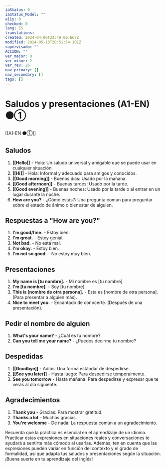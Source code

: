 ```yaml
---
iaStatus: 0
iaStatus_Model: ""
a11y: 0
checked: 0
lang: ES
translations: 
created: 2024-04-06T23:49:00.667Z
modified: 2024-05-13T20:51:54.101Z
supervisado: ""
ACCION: ""
ver_major: 0
ver_minor: 2
ver_rev: 26
nav_primary: []
nav_secondary: []
tags: []
---
```

# Saludos y presentaciones (A1-EN) ⚫①

[[A1-EN ⚫①]]

## Saludos

1. **[[Hello]]** - Hola: Un saludo universal y amigable que se puede usar en cualquier situación.
2. **[[Hi]]** - Hola: Informal y adecuado para amigos y conocidos.
3. **[[Good morning]]** - Buenos días: Usado por la mañana.
4. **[[Good afternoon]]** - Buenas tardes: Usado por la tarde.
5. **[[Good evening]]** - Buenas noches: Usado por la tarde o al entrar en un lugar durante la noche.
6. **How are you?** - ¿Cómo estás?: Una pregunta común para preguntar sobre el estado de ánimo o bienestar de alguien.

## Respuestas a "How are you?"

1. **I'm good/fine.** - Estoy bien.
2. **I'm great.** - Estoy genial.
3. **Not bad.** - No está mal.
4. **I'm okay.** - Estoy bien.
5. **I'm not so good.** - No estoy muy bien.

## Presentaciones

1. **My name is [tu nombre].** - Mi nombre es [tu nombre].
2. **I'm [tu nombre].** - Soy [tu nombre].
3. **This is [nombre de otra persona].** - Esta es [nombre de otra persona]. (Para presentar a alguien más).
4. **Nice to meet you.** - Encantado de conocerte. (Después de una presentación).

## Pedir el nombre de alguien

1. **What's your name?** - ¿Cuál es tu nombre?
2. **Can you tell me your name?** - ¿Puedes decirme tu nombre?

## Despedidas

1. **[[Goodbye]]** - Adiós: Una forma estándar de despedirse.
2. **[[See you later]]** - Hasta luego: Para despedirse temporalmente.
3. **See you tomorrow** - Hasta mañana: Para despedirse y expresar que te verás al día siguiente.

## Agradecimientos

1. **Thank you** - Gracias: Para mostrar gratitud.
2. **Thanks a lot** - Muchas gracias.
3. **You're welcome** - De nada: La respuesta común a un agradecimiento.

Recuerda que la práctica es esencial en el aprendizaje de un idioma. Practicar estas expresiones en situaciones reales y conversaciones te ayudará a sentirte más cómodo al usarlas. Además, ten en cuenta que las expresiones pueden variar en función del contexto y el grado de formalidad, así que adapta tus saludos y presentaciones según la situación. ¡Buena suerte en tu aprendizaje del inglés!